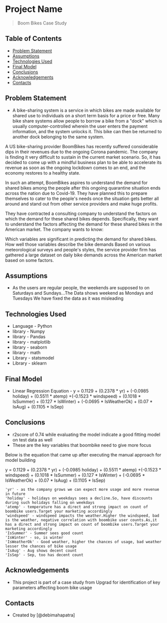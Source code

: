 # Project Name
> Boom Bikes Case Study


## Table of Contents
* [Problem Statement](#problem-statement)
* [Assumptions](#assumptions)
* [Technologies Used](#technologies-used)
* [Final Model](#final-model)
* [Conclusions](#conclusions)
* [Acknowledgements](#acknowledgements)
* [Contacts](#contacts)


## Problem Statement
- A bike-sharing system is a service in which bikes are made available for shared use to individuals on a short term basis for a price or free. Many bike share systems allow people to borrow a bike from a "dock" which is usually computer-controlled wherein the user enters the payment information, and the system unlocks it. This bike can then be returned to another dock belonging to the same system.


A US bike-sharing provider BoomBikes has recently suffered considerable dips in their revenues due to the ongoing Corona pandemic. The company is finding it very difficult to sustain in the current market scenario. So, it has decided to come up with a mindful business plan to be able to accelerate its revenue as soon as the ongoing lockdown comes to an end, and the economy restores to a healthy state. 


In such an attempt, BoomBikes aspires to understand the demand for shared bikes among the people after this ongoing quarantine situation ends across the nation due to Covid-19. They have planned this to prepare themselves to cater to the people's needs once the situation gets better all around and stand out from other service providers and make huge profits.

They have contracted a consulting company to understand the factors on which the demand for these shared bikes depends. Specifically, they want to understand the factors affecting the demand for these shared bikes in the American market. The company wants to know:

Which variables are significant in predicting the demand for shared bikes.
How well those variables describe the bike demands
Based on various meteorological surveys and people's styles, the service provider firm has gathered a large dataset on daily bike demands across the American market based on some factors. 

## Assumptions
- As the users are regular people, the weekends are supposed to on Saturdays and Sundays...The Data shows weekend as Mondays and Tuesdays
We have fixed the data as it was misleading


## Technologies Used
- Language - Python
- library - Numpy
- library - Pandas
- library - matplotlib
- library - seaborn
- library - math
- Library - statsmodel
- Library - sklearn

## Final Model
- Linear Regression Equation - y = 0.1129 + (0.2378	* yr) + (-0.0985	holiday) + (0.5511 * atemp) +(-0.1523 *	windspeed) + (0.1018 *	IsSummer) + (0.127 *	IsWinter) + (-0.0695 * IsWeatherOk) + (0.07	* IsAug) + (0.1105	* IsSep)

## Conclusions

-   r2score of 0.74 while evaluating the model indicate a good fitting model on test data as well
-   These are the key variables that boombike need to give more focus

Below is the equation that came up after executing the manual approach for model building

y = 0.1129 + (0.2378	* yr) + (-0.0985	holiday) + (0.5511 * atemp) +(-0.1523 *	windspeed) + (0.1018 *	IsSummer) + (0.127 *	IsWinter) + 
(-0.0695 * IsWeatherOk) + (0.07	* IsAug) + (0.1105	* IsSep)
    
    'yr' - as the company grows we can expect more usage and more revenue in future
    'holiday' - holidays on weekdays sees a decline.So, have discounts during such holidays falling on weekdays
    'atemp' - temperature has a direct and strong impact on count of boombike users.Target your marketing accordingly
    'windspeed' - windspeed impacts the weather.Higher the windspeed, bad is the weather, negative correlation with boombike user counts.As,it has a direct and strong impact on count of boombike users.Target your marketing accordingly
    'IsSummer' - Summer sees good count
    'IsWinter' - so, is winter
    'IsWeatherOk' - Good weather, higher the chances of usage, bad weather lesser the chances of bike usage
    'IsAug' - Aug shows decent count
    'IsSep' - Sep, too has decent count


## Acknowledgements
- This project is part of a case study from Upgrad for identification of key parameters affecting boom bike usage


## Contacts
- Created by [@debimahapatra]
